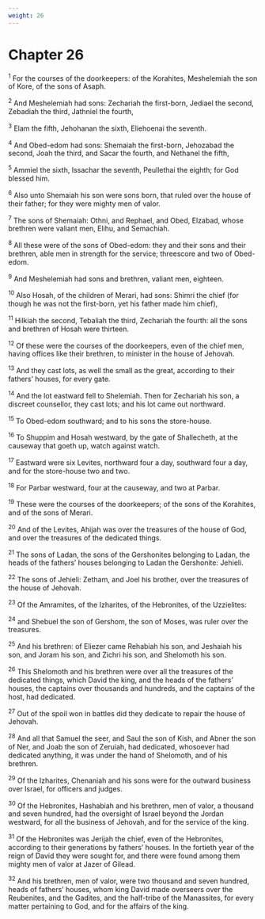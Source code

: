 ```yaml
---
weight: 26
---
```


# Chapter 26

<sup>1</sup> For the courses of the doorkeepers: of the Korahites, Meshelemiah the son of Kore, of the sons of Asaph. 

<sup>2</sup> And Meshelemiah had sons: Zechariah the first-born, Jediael the second, Zebadiah the third, Jathniel the fourth, 

<sup>3</sup> Elam the fifth, Jehohanan the sixth, Eliehoenai the seventh. 

<sup>4</sup> And Obed-edom had sons: Shemaiah the first-born, Jehozabad the second, Joah the third, and Sacar the fourth, and Nethanel the fifth, 

<sup>5</sup> Ammiel the sixth, Issachar the seventh, Peullethai the eighth; for God blessed him. 

<sup>6</sup> Also unto Shemaiah his son were sons born, that ruled over the house of their father; for they were mighty men of valor. 

<sup>7</sup> The sons of Shemaiah: Othni, and Rephael, and Obed, Elzabad, whose brethren were valiant men, Elihu, and Semachiah. 

<sup>8</sup> All these were of the sons of Obed-edom: they and their sons and their brethren, able men in strength for the service; threescore and two of Obed-edom. 

<sup>9</sup> And Meshelemiah had sons and brethren, valiant men, eighteen. 

<sup>10</sup> Also Hosah, of the children of Merari, had sons: Shimri the chief (for though he was not the first-born, yet his father made him chief), 

<sup>11</sup> Hilkiah the second, Tebaliah the third, Zechariah the fourth: all the sons and brethren of Hosah were thirteen. 

<sup>12</sup> Of these were the courses of the doorkeepers, even of the chief men, having offices like their brethren, to minister in the house of Jehovah. 

<sup>13</sup> And they cast lots, as well the small as the great, according to their fathers’ houses, for every gate. 

<sup>14</sup> And the lot eastward fell to Shelemiah. Then for Zechariah his son, a discreet counsellor, they cast lots; and his lot came out northward. 

<sup>15</sup> To Obed-edom southward; and to his sons the store-house. 

<sup>16</sup> To Shuppim and Hosah westward, by the gate of Shallecheth, at the causeway that goeth up, watch against watch. 

<sup>17</sup> Eastward were six Levites, northward four a day, southward four a day, and for the store-house two and two. 

<sup>18</sup> For Parbar westward, four at the causeway, and two at Parbar. 

<sup>19</sup> These were the courses of the doorkeepers; of the sons of the Korahites, and of the sons of Merari. 

<sup>20</sup> And of the Levites, Ahijah was over the treasures of the house of God, and over the treasures of the dedicated things. 

<sup>21</sup> The sons of Ladan, the sons of the Gershonites belonging to Ladan, the heads of the fathers’ houses belonging to Ladan the Gershonite: Jehieli. 

<sup>22</sup> The sons of Jehieli: Zetham, and Joel his brother, over the treasures of the house of Jehovah. 

<sup>23</sup> Of the Amramites, of the Izharites, of the Hebronites, of the Uzzielites: 

<sup>24</sup> and Shebuel the son of Gershom, the son of Moses, was ruler over the treasures. 

<sup>25</sup> And his brethren: of Eliezer came Rehabiah his son, and Jeshaiah his son, and Joram his son, and Zichri his son, and Shelomoth his son. 

<sup>26</sup> This Shelomoth and his brethren were over all the treasures of the dedicated things, which David the king, and the heads of the fathers’ houses, the captains over thousands and hundreds, and the captains of the host, had dedicated. 

<sup>27</sup> Out of the spoil won in battles did they dedicate to repair the house of Jehovah. 

<sup>28</sup> And all that Samuel the seer, and Saul the son of Kish, and Abner the son of Ner, and Joab the son of Zeruiah, had dedicated, whosoever had dedicated anything, it was under the hand of Shelomoth, and of his brethren. 

<sup>29</sup> Of the Izharites, Chenaniah and his sons were for the outward business over Israel, for officers and judges. 

<sup>30</sup> Of the Hebronites, Hashabiah and his brethren, men of valor, a thousand and seven hundred, had the oversight of Israel beyond the Jordan westward, for all the business of Jehovah, and for the service of the king. 

<sup>31</sup> Of the Hebronites was Jerijah the chief, even of the Hebronites, according to their generations by fathers’ houses. In the fortieth year of the reign of David they were sought for, and there were found among them mighty men of valor at Jazer of Gilead. 

<sup>32</sup> And his brethren, men of valor, were two thousand and seven hundred, heads of fathers’ houses, whom king David made overseers over the Reubenites, and the Gadites, and the half-tribe of the Manassites, for every matter pertaining to God, and for the affairs of the king. 


